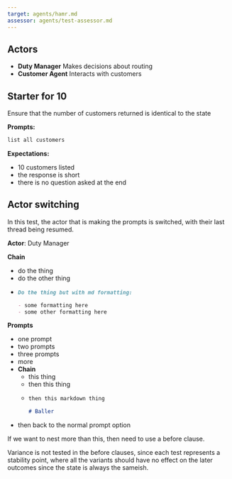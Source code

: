 ```yaml
---
target: agents/hamr.md
assessor: agents/test-assessor.md
---
```


## Actors

- **Duty Manager** Makes decisions about routing
- **Customer Agent** Interacts with customers

## Starter for 10

Ensure that the number of customers returned is identical to the state

**Prompts:**

```markdown
list all customers
```

**Expectations:**

- 10 customers listed
- the response is short
- there is no question asked at the end

## Actor switching

In this test, the actor that is making the prompts is switched, with their last
thread being resumed.

**Actor**: Duty Manager

**Chain**

- do the thing
- do the other thing
- ```md
  Do the thing but with md formatting:

  - some formatting here
  - some other formatting here
  ```

**Prompts**

- one prompt
- two prompts
- three prompts
- more
- **Chain**
  - this thing
  - then this thing
  - ```md
    then this markdown thing

    # Baller
    ```
- then back to the normal prompt option

If we want to nest more than this, then need to use a before clause.

Variance is not tested in the before clauses, since each test represents a
stability point, where all the variants should have no effect on the later
outcomes since the state is always the sameish.

